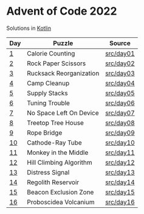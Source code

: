 # Advent of Code 2022

Solutions in [Kotlin](https://www.kotlinlang.org/)

| Day                                        | Puzzle                  | Source                                  |
|--------------------------------------------|-------------------------|-----------------------------------------|
| [1](https://adventofcode.com/2022/day/1)   | Calorie Counting        | [src/day01](src/day01/App.kt)           |
| [2](https://adventofcode.com/2022/day/2)   | Rock Paper Scissors     | [src/day02](src/day02/App.kt)           |
| [3](https://adventofcode.com/2022/day/3)   | Rucksack Reorganization | [src/day03](src/day03/App.kt)           |
| [4](https://adventofcode.com/2022/day/4)   | Camp Cleanup            | [src/day04](src/day04/App.kt)           |
| [5](https://adventofcode.com/2022/day/5)   | Supply Stacks           | [src/day05](src/day05/solution1/App.kt) |
| [6](https://adventofcode.com/2022/day/6)   | Tuning Trouble          | [src/day06](src/day06/solution1/App.kt) |
| [7](https://adventofcode.com/2022/day/7)   | No Space Left On Device | [src/day07](src/day07/solution1/App.kt) |
| [8](https://adventofcode.com/2022/day/8)   | Treetop Tree House      | [src/day08](src/day08/solution1/App.kt) |
| [9](https://adventofcode.com/2022/day/9)   | Rope Bridge             | [src/day09](src/day09/solution1/App.kt) |
| [10](https://adventofcode.com/2022/day/10) | Cathode-Ray Tube        | [src/day10](src/day10/solution1/App.kt) |
| [11](https://adventofcode.com/2022/day/11) | Monkey in the Middle    | [src/day11](src/day11/solution1/App.kt) |
| [12](https://adventofcode.com/2022/day/12) | Hill Climbing Algorithm | [src/day12](src/day12/solution1/App.kt) |
| [13](https://adventofcode.com/2022/day/13) | Distress Signal         | [src/day13](src/day13/solution1/App.kt) |
| [14](https://adventofcode.com/2022/day/14) | Regolith Reservoir      | [src/day14](src/day14/solution1/App.kt) |
| [15](https://adventofcode.com/2022/day/15) | Beacon Exclusion Zone   | [src/day15](src/day15/solution1/App.kt) |
| [16](https://adventofcode.com/2022/day/15) | Proboscidea Volcanium   | [src/day16](src/day16/solution1/App.kt) |